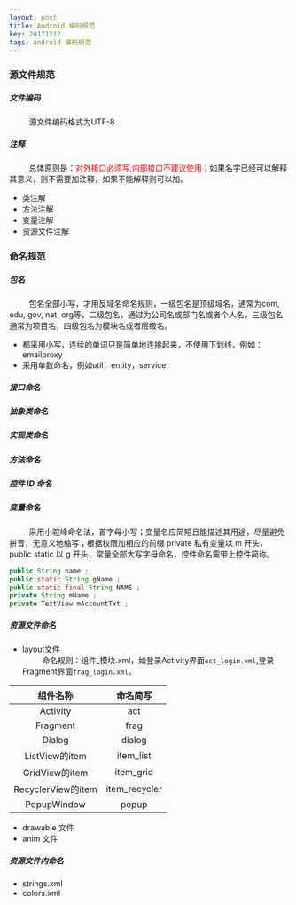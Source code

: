 ```yaml
---
layout: post
title: Android 编码规范
key: 20171212
tags: Android 编码规范
---
```


### <i class="fa fa-rebel fa-1x" aria-hidden="true"></i> 源文件规范
##### <i class="fa fa-star" aria-hidden="true"></i> 文件编码
&nbsp;&nbsp;&nbsp;&nbsp;&nbsp;&nbsp;&nbsp;&nbsp;
源文件编码格式为UTF-8
##### <i class="fa fa-star" aria-hidden="true"></i> 注释
&nbsp;&nbsp;&nbsp;&nbsp;&nbsp;&nbsp;&nbsp;&nbsp;
总体原则是：<font color="red">对外接口必须写,内部接口不建议使用；</font>如果名字已经可以解释其意义，则不需要加注释，如果不能解释则可以加。

+ 类注解
+ 方法注解
+ 变量注解
+ 资源文件注解

### <i class="fa fa-rebel fa-1x" aria-hidden="true"></i> 命名规范
##### <i class="fa fa-star" aria-hidden="true"></i> 包名
&nbsp;&nbsp;&nbsp;&nbsp;&nbsp;&nbsp;&nbsp;&nbsp;
包名全部小写，才用反域名命名规则，一级包名是顶级域名，通常为com, edu, gov, net, org等，二级包名，通过为公司名或部门名或者个人名，三级包名通常为项目名，四级包名为模块名或者层级名。

+ 都采用小写，连续的单词只是简单地连接起来，不使用下划线，例如：emailproxy
+ 采用单数命名，例如util，entity，service

##### <i class="fa fa-star" aria-hidden="true"></i> 接口命名
##### <i class="fa fa-star" aria-hidden="true"></i> 抽象类命名
##### <i class="fa fa-star" aria-hidden="true"></i> 实现类命名
##### <i class="fa fa-star" aria-hidden="true"></i> 方法命名
##### <i class="fa fa-star" aria-hidden="true"></i> 控件 ID 命名

##### <i class="fa fa-star" aria-hidden="true"></i> 变量命名
&nbsp;&nbsp;&nbsp;&nbsp;&nbsp;&nbsp;&nbsp;&nbsp;
采用小驼峰命名法，首字母小写；变量名应简短且能描述其用途，尽量避免拼音，无意义地缩写；根据权限加相应的前缀 private 私有变量以 m 开头，public static 以 g 开头，常量全部大写字母命名，控件命名需带上控件简称。

```java
public String name ;
public static String gName ;
public static final String NAME ;
private String mName ;
private TextView mAccountTxt ;
```
##### <i class="fa fa-star" aria-hidden="true"></i> 资源文件命名

+ layout文件<br>
&nbsp;&nbsp;&nbsp;&nbsp;&nbsp;&nbsp;&nbsp;&nbsp;
命名规则：组件_模块.xml，如登录Activity界面`act_login.xml`,登录Fragment界面`frag_login.xml`。

<p align="center">

组件名称|命名简写
:---:|:---:
Activity|act
Fragment|frag
Dialog|dialog
ListView的item|item_list
GridView的item|item_grid
RecyclerView的item|item_recycler
PopupWindow|popup

</p>

+ drawable 文件
+ anim 文件

##### <i class="fa fa-star" aria-hidden="true"></i> 资源文件内命名

+ strings.xml
+ colors.xml
